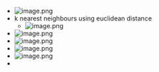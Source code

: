 - ![image.png](../assets/image_1717529418562_0.png)
- k nearest neighbours using euclidean distance
	- ![image.png](../assets/image_1717531183221_0.png)
- ![image.png](../assets/image_1717532223544_0.png)
- ![image.png](../assets/image_1717532249569_0.png)
- ![image.png](../assets/image_1717532322367_0.png)
- ![image.png](../assets/image_1717532460055_0.png)
-